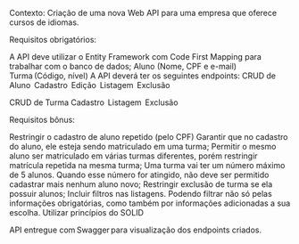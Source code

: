 Contexto: 
Criação de uma nova Web API para uma empresa que oferece cursos de idiomas. 
 
Requisitos obrigatórios: 
 
A API deve utilizar o Entity Framework com Code First Mapping para trabalhar com o banco de dados; 
Aluno (Nome, CPF e e-mail) 
Turma (Código, nível) 
A API deverá ter os seguintes endpoints: 
CRUD de Aluno  
Cadastro  
Edição  
Listagem  
Exclusão 
 
CRUD de Turma 
Cadastro  
Listagem  
Exclusão 
 
Requisitos bônus: 
 
Restringir o cadastro de aluno repetido (pelo CPF) 
Garantir que no cadastro do aluno, ele esteja sendo matriculado em uma turma; 
Permitir o mesmo aluno ser matriculado em várias turmas diferentes, porém restringir matrícula repetida na mesma turma; 
Uma turma vai ter um número máximo de 5 alunos. Quando esse número for atingido, não deve ser permitido cadastrar mais nenhum aluno novo; 
Restringir exclusão de turma se ela possuir alunos; 
Incluir filtros nas listagens. Podendo filtrar não só pelas informações obrigatórias, como também por informações adicionadas a sua escolha. 
Utilizar princípios do SOLID 
 
API entregue com Swagger para visualização dos endpoints criados. 
